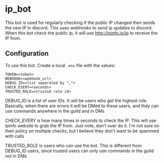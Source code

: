 # ip_bot
 This bot is used for regularly checking if the public IP changed then sends the new IP in discord. This uses webhooks to send ip updates to discord.
 When this bot check the public ip, it will use http://ipinfo.io/ip to receive the IP from.
 
 ## Configuration
 
 To use this bot. Create a local ``.env`` file with the values:
 
```
TOKEN=<token>
WEBHOOK=<webhook_url>
DEBUG_ID=<list seperated by ",">
CHECK_EVERY=<seconds>
TRUSTED_ROLE=<trusted role id>
```

DEBUG_ID is a list of user IDs. It will be users who get the highest role. Basically, when there are errors it will be DMed to these users, and they can use commands anywhere in the guild and in DMs

CHECK_EVERY is how many times in seconds to check the IP. This will use ipinfo website to grab the IP from. Just note, don't over do it. I'm not sure on their policy on multiple checks, but I believe they don't want to be spammed with calls

TRUSTED_ROLE is users who can use the bot. This is different from DEBUG_ID users, since trusted users can only use commands in the guild not in DMs
